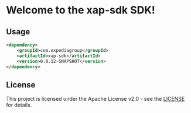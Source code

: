 # Welcome to the xap-sdk SDK!

## Usage
```xml
<dependency>
    <groupId>com.expediagroup</groupId>
    <artifactId>xap-sdk</artifactId>
    <version>0.0.12-SNAPSHOT</version>
</dependency>
```

## License

This project is licensed under the Apache License v2.0 - see the [LICENSE](LICENSE) for details.
